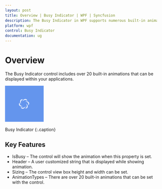 ```yaml
---
layout: post
title: Overview | Busy Indicator | WPF | Syncfusion
description: The Busy Indicator in WPF supports numerous built-in animations and provide intimation to users when application is busy.
platform: wpf
control: Busy Indicator
documentation: ug
---
```


# Overview

The Busy Indicator control includes over 20 built-in animations that can be displayed within your applications.

![Busy Indicator - Overview](Overview_images/Overview_img1.png)

Busy Indicator
{:.caption}

## Key Features

* IsBusy – The control will show the animation when this property is set.
* Header – A user customized string that is displayed while showing animation.
* Sizing – The control view box height and width can be set.
* AnimationTypes – There are over 20 built-in animations that can be set with the control.



